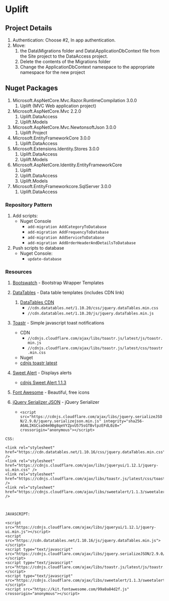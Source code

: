 # Uplift

## Project Details
1. Authentication: Choose #2, In app authentication.
2. Move:
    1. the Data\Migrations folder and Data\ApplicationDbContext file from the Site project to the DataAccess project. 
    2. Delete the contents of the Migrations folder
    3. Change the ApplicationDbContext namespace to the appropriate namespace for the new project

## Nuget Packages
1. Microsoft.AspNetCore.Mvc.Razor.RuntimeCompilation 3.0.0
    1. Uplift  (MVC Web application project)
2. Microsoft.AspNetCore.Mvc 2.2.0
    1. Uplift.DataAccess
    2. Uplift.Models
3. Microsoft.AspNetCore.Mvc.NewtonsoftJson 3.0.0
    1. Uplift Project
4. Microsoft.EntityFrameworkCore 3.0.0
    1. Uplift.DataAccess 
5. Microsoft.Extensions.Identity.Stores 3.0.0
    1. Uplift.DataAccess
    2. Uplift.Models 
6. Microsoft.AspNetCore.Identity.EntityFrameworkCore
    1. Uplift
    2. Uplift.DataAccess
    3. Uplift.Models
7. Microsoft.EntityFrameworkcore.SqlServer 3.0.0
    1. Uplift.DataAccess



### Repository Pattern
1. Add scripts: 
    - Nuget Console
        - `add-migration AddCategoryToDatabase`
        - `add-migration AddFrequencyToDatabase`
        - `add-migration AddServiceToDatabase`
        - `add-migration AddOrderHeaderAndDetailsToDatabase`
2. Push scripts to database
    - Nuget Console:
        - `update-database`

### Resources
1. [Bootswatch](https://bootswatch.com/) - Bootstrap Wrapper Templates
2. [DataTables](https://datatables.net/) - Data table templates (includes CDN link)
    1. [DataTables CDN](http://cdn.datatables.net/) 
        - `//cdn.datatables.net/1.10.20/css/jquery.dataTables.min.css`
        - `//cdn.datatables.net/1.10.20/js/jquery.dataTables.min.js`
3. [Toastr](https://codeseven.github.io/toastr/) - Simple javascript toast notifications    
    - CDN
        - `//cdnjs.cloudflare.com/ajax/libs/toastr.js/latest/js/toastr.min.js`
        - `//cdnjs.cloudflare.com/ajax/libs/toastr.js/latest/css/toastr.min.css`
    - Nuget
    - [cdnjs toastr latest](https://cdnjs.com/libraries/toastr.js/latest)
    
4. [Sweet Alert](https://sweetalert.js.org/guides/) - Displays alerts
    - [cdnjs Sweet Alert 1.1.3](https://cdnjs.com/libraries/sweetalert/1.1.3)
5. [Font Awesome](https://fontawesome.com/) - Beautiful, free icons
6. [jQuery Serializer JSON](https://cdnjs.com/libraries/jquery.serializeJSON) - jQuery Serializer
    - `<script src="https://cdnjs.cloudflare.com/ajax/libs/jquery.serializeJSON/2.9.0/jquery.serializejson.min.js" integrity="sha256-A6ALIKGCsaO4m9Bg8qeVYZpvU575sGTBvtpzEFdL0z8=" crossorigin="anonymous"></script>`
    
```
CSS:

<link rel="stylesheet" href="https://cdn.datatables.net/1.10.16/css/jquery.dataTables.min.css" />
<link rel="stylesheet" href="https://cdnjs.cloudflare.com/ajax/libs/jqueryui/1.12.1/jquery-ui.min.css" />
<link rel="stylesheet" href="https://cdnjs.cloudflare.com/ajax/libs/toastr.js/latest/css/toastr.min.css" />
<link rel="stylesheet" href="https://cdnjs.cloudflare.com/ajax/libs/sweetalert/1.1.3/sweetalert.min.css" />



JAVASCRIPT:

<script src="https://cdnjs.cloudflare.com/ajax/libs/jqueryui/1.12.1/jquery-ui.min.js"></script>
<script src="https://cdn.datatables.net/1.10.16/js/jquery.dataTables.min.js"></script>
<script type="text/javascript" src="https://cdnjs.cloudflare.com/ajax/libs/jquery.serializeJSON/2.9.0/jquery.serializejson.min.js"></script>
<script type="text/javascript" src="https://cdnjs.cloudflare.com/ajax/libs/toastr.js/latest/js/toastr.min.js"></script>
<script type="text/javascript" src="https://cdnjs.cloudflare.com/ajax/libs/sweetalert/1.1.3/sweetalert.min.js"></script>
<script src="https://kit.fontawesome.com/99a0a84d2f.js" crossorigin="anonymous"></script>        
 ```